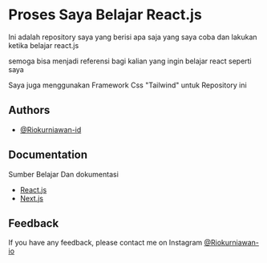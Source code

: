 # Proses Saya Belajar React.js

Ini adalah repository saya yang berisi apa saja yang saya coba dan lakukan ketika belajar react.js

semoga bisa menjadi referensi bagi kalian yang ingin belajar react seperti saya

Saya juga menggunakan Framework Css "Tailwind" untuk Repository ini

## Authors

- [@Riokurniawan-id](https://github.com/Riokurniawan-id)

## Documentation

Sumber Belajar Dan dokumentasi

- [React.js](https://react.dev/learn)
- [Next.js](https://nextjs.org/learn/foundations/from-javascript-to-react)

## Feedback

If you have any feedback, please contact me on Instagram [@Riokurniawan-io](https://instagram.com/riokurniawan.io?igshid=ZGUzMzM3NWJiOQ==)
